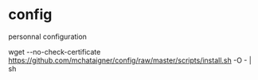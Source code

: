 config
======

personnal configuration

wget --no-check-certificate https://github.com/mchataigner/config/raw/master/scripts/install.sh -O - | sh
